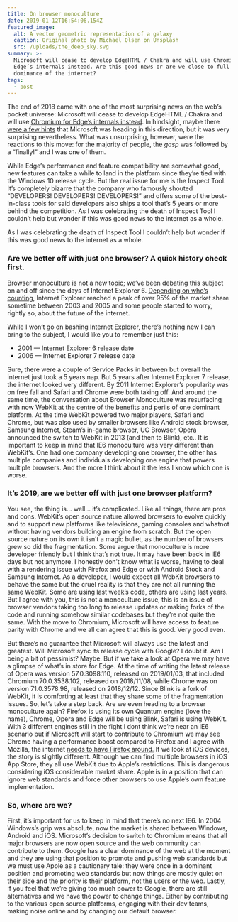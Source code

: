 ```yaml
---
title: On browser monoculture
date: 2019-01-12T16:54:06.154Z
featured_image:
  alt: A vector geometric representation of a galaxy
  caption: Original photo by Michael Olsen on Unsplash
  src: /uploads/the_deep_sky.svg
summary: >-
  Microsoft will cease to develop EdgeHTML / Chakra and will use Chromium for
  Edge’s internals instead. Are this good news or are we close to full Google
  dominance of the internet?
tags:
  - post
---
```

The end of 2018 came with one of the most surprising news on the web’s pocket universe: Microsoft will cease to develop EdgeHTML / Chakra and will use [Chromium for Edge’s internals instead](https://github.com/MicrosoftEdge/MSEdge/blob/master/README.md). In hindsight, maybe there [were a few hints](https://9to5google.com/2018/11/19/microsoft-google-chrome-windows-10-arm/) that Microsoft was heading in this direction, but it was very surprising nevertheless. What was unsurprising, however, were the reactions to this move: for the majority of people, the *gasp* was followed by a “finally!” and I was one of them.

While Edge’s performance and feature compatibility are somewhat good, new features can take a while to land in the platform since they’re tied with the Windows 10 release cycle. But the real issue for me is the Inspect Tool. It’s completely bizarre that the company who famously shouted “DEVELOPERS! DEVELOPERS! DEVELOPERS!” and offers some of the best-in-class tools for said developers also ships a tool that’s 5 years or more behind the competition. As I was celebrating the death of Inspect Tool I couldn’t help but wonder if this was good news to the internet as a whole.

As I was celebrating the death of Inspect Tool I couldn’t help but wonder if this was good news to the internet as a whole.

### Are we better off with just one browser? A quick history check first.

Browser monoculture is not a new topic; we’ve been debating this subject on and off since the days of Internet Explorer 6. [Depending on who’s counting](https://en.wikipedia.org/wiki/Usage_share_of_web_browsers), Internet Explorer reached a peak of over 95% of the market share sometime between 2003 and 2005 and some people started to worry, rightly so, about the future of the internet.

While I won’t go on bashing Internet Explorer, there’s nothing new I can bring to the subject, I would like you to remember just this:

* 2001 — Internet Explorer 6 release date
* 2006 — Internet Explorer 7 release date

Sure, there were a couple of Service Packs in between but overall the internet just took a 5 years nap. But 5 years after Internet Explorer 7 release, the internet looked very different. By 2011 Internet Explorer’s popularity was on free fall and Safari and Chrome were both taking off. And around the same time, the conversation about Browser Monoculture was resurfacing with now WebKit at the centre of the benefits and perils of one dominant platform. At the time WebKit powered two major players, Safari and Chrome, but was also used by smaller browsers like Android stock browser, Samsung Internet, Steam’s in-game browser, UC Browser, Opera announced the switch to WebKit in 2013 (and then to Blink), etc..
It is important to keep in mind that IE6 monoculture was very different than WebKit’s. One had one company developing one browser, the other has multiple companies and individuals developing one engine that powers multiple browsers. And the more I think about it the less I know which one is worse.

### It’s 2019, are we better off with just one browser platform?

You see, the thing is… well… it’s complicated. Like all things, there are pros and cons. WebKit’s open source nature allowed browsers to evolve quickly and to support new platforms like televisions, gaming consoles and whatnot without having vendors building an engine from scratch. But the open source nature on its own it isn’t a magic bullet, as the number of browsers grew so did the fragmentation. Some argue that monoculture is more developer friendly but I think that’s not true. It may have been back in IE6 days but not anymore.
I honestly don’t know what is worse, having to deal with a rendering issue with Firefox and Edge or with Android Stock and Samsung Internet.
As a developer, I would expect all WebKit browsers to behave the same but the cruel reality is that they are not all running the same WebKit. Some are using last week’s code, others are using last years. But I agree with you, this is not a monoculture issue, this is an issue of browser vendors taking too long to release updates or making forks of the code and running somehow similar codebases but they’re not quite the same.
With the move to Chromium, Microsoft will have access to feature parity with Chrome and we all can agree that this is good. Very good even.

But there’s no guarantee that Microsoft will always use the latest and greatest. Will Microsoft sync its release cycle with Google? I doubt it. Am I being a bit of pessimist? Maybe. But if we take a look at Opera we may have a glimpse of what’s in store for Edge.
At the time of writing the latest release of Opera was version 57.0.3098.110, released on 2019/01/03, that included Chromium 70.0.3538.102, released on 2018/11/08, while Chrome was on version 71.0.3578.98, released on 2018/12/12.
Since Blink is a fork of WebKit, it is comforting at least that they share some of the fragmentation issues.
So, let’s take a step back. Are we even heading to a browser monoculture again? Firefox is using its own Quantum engine (love the name), Chrome, Opera and Edge will be using Blink, Safari is using WebKit.
With 3 different engines still in the fight I dont think we’re near an IE6 scenario but if Microsoft will start to contribute to Chromium we may see Chrome having a performance boost compared to Firefox and I agree with Mozilla, the internet [needs to have Firefox around.](https://blog.mozilla.org/blog/2018/12/06/goodbye-edge/) If we look at iOS devices, the story is slightly different. Although we can find multiple browsers in iOS App Store, they all use WebKit due to Apple’s restrictions. This is dangerous considering iOS considerable market share. Apple is in a position that can ignore web standards and force other browsers to use Apple’s own feature implementation.

### So, where are we?

First, it’s important for us to keep in mind that there’s no next IE6. In 2004 Windows’s grip was absolute, now the market is shared between Windows, Android and iOS. Microsoft’s decision to switch to Chromium means that all major browsers are now open source and the web community can contribute to them. Google has a clear dominance of the web at the moment and they are using that position to promote and pushing web standards but we must use Apple as a cautionary tale: they were once in a dominant position and promoting web standards but now things are mostly quiet on their side and the priority is their platform, not the users or the web.
Lastly, if you feel that we’re giving too much power to Google, there are still alternatives and we have the power to change things. Either by contributing to the various open source platforms, engaging with their dev teams, making noise online and by changing our default browser.
